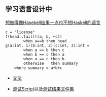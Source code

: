## 学习语言设计中

[想做得像Hasekell结果一点也不想Haskell的语言](https://github.com/thautwarm/lang.red/tree/master/haskell-like)
```
c = "license"
f(head::tail)([a, b, ~c])
        when a==b then head
g(a:int, 1)(b:int, 2)(c:int, 3):int = 
        when a == b then c
        when b == c then a
        when a == c then b
        otherwise   then summary
    where summary = a+b+c
```

- [文法](https://github.com/thautwarm/lang.red/blob/master/haskell-like/grammar)

- [测试Script](https://github.com/thautwarm/lang.red/blob/master/haskell-like/test.hs)以及[测试结果文件集](https://github.com/thautwarm/lang.red/tree/master/haskell-like/tested)



